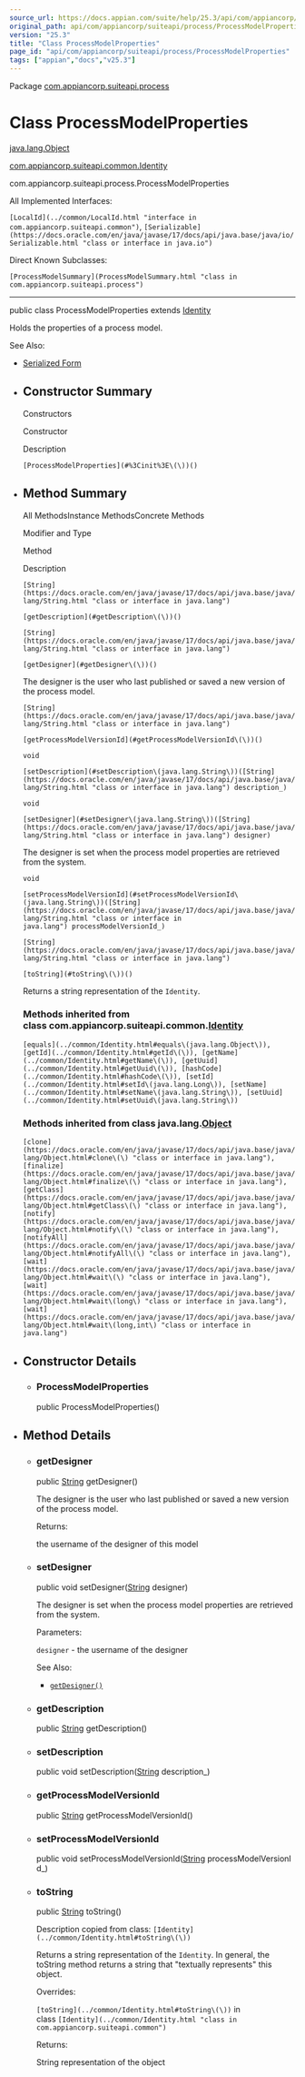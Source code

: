 ```yaml
---
source_url: https://docs.appian.com/suite/help/25.3/api/com/appiancorp/suiteapi/process/ProcessModelProperties.html
original_path: api/com/appiancorp/suiteapi/process/ProcessModelProperties.html
version: "25.3"
title: "Class ProcessModelProperties"
page_id: "api/com/appiancorp/suiteapi/process/ProcessModelProperties"
tags: ["appian","docs","v25.3"]
---
```



Package [com.appiancorp.suiteapi.process](package-summary.html)

# Class ProcessModelProperties

[java.lang.Object](https://docs.oracle.com/en/java/javase/17/docs/api/java.base/java/lang/Object.html "class or interface in java.lang")

[com.appiancorp.suiteapi.common.Identity](../common/Identity.html "class in com.appiancorp.suiteapi.common")

com.appiancorp.suiteapi.process.ProcessModelProperties

All Implemented Interfaces:

`[LocalId](../common/LocalId.html "interface in com.appiancorp.suiteapi.common")`, `[Serializable](https://docs.oracle.com/en/java/javase/17/docs/api/java.base/java/io/Serializable.html "class or interface in java.io")`

Direct Known Subclasses:

`[ProcessModelSummary](ProcessModelSummary.html "class in com.appiancorp.suiteapi.process")`

* * *

public class ProcessModelProperties extends [Identity](../common/Identity.html "class in com.appiancorp.suiteapi.common")

Holds the properties of a process model.

See Also:

-   [Serialized Form](../../../../serialized-form.html#com.appiancorp.suiteapi.process.ProcessModelProperties)

-   ## Constructor Summary

    Constructors

    Constructor

    Description

    `[ProcessModelProperties](#%3Cinit%3E\(\))()`

-   ## Method Summary

    All MethodsInstance MethodsConcrete Methods

    Modifier and Type

    Method

    Description

    `[String](https://docs.oracle.com/en/java/javase/17/docs/api/java.base/java/lang/String.html "class or interface in java.lang")`

    `[getDescription](#getDescription\(\))()`

    `[String](https://docs.oracle.com/en/java/javase/17/docs/api/java.base/java/lang/String.html "class or interface in java.lang")`

    `[getDesigner](#getDesigner\(\))()`

    The designer is the user who last published or saved a new version of the process model.

    `[String](https://docs.oracle.com/en/java/javase/17/docs/api/java.base/java/lang/String.html "class or interface in java.lang")`

    `[getProcessModelVersionId](#getProcessModelVersionId\(\))()`

    `void`

    `[setDescription](#setDescription\(java.lang.String\))([String](https://docs.oracle.com/en/java/javase/17/docs/api/java.base/java/lang/String.html "class or interface in java.lang") description_)`

    `void`

    `[setDesigner](#setDesigner\(java.lang.String\))([String](https://docs.oracle.com/en/java/javase/17/docs/api/java.base/java/lang/String.html "class or interface in java.lang") designer)`

    The designer is set when the process model properties are retrieved from the system.

    `void`

    `[setProcessModelVersionId](#setProcessModelVersionId\(java.lang.String\))([String](https://docs.oracle.com/en/java/javase/17/docs/api/java.base/java/lang/String.html "class or interface in java.lang") processModelVersionId_)`

    `[String](https://docs.oracle.com/en/java/javase/17/docs/api/java.base/java/lang/String.html "class or interface in java.lang")`

    `[toString](#toString\(\))()`

    Returns a string representation of the `Identity`.

    ### Methods inherited from class com.appiancorp.suiteapi.common.[Identity](../common/Identity.html "class in com.appiancorp.suiteapi.common")

    `[equals](../common/Identity.html#equals\(java.lang.Object\)), [getId](../common/Identity.html#getId\(\)), [getName](../common/Identity.html#getName\(\)), [getUuid](../common/Identity.html#getUuid\(\)), [hashCode](../common/Identity.html#hashCode\(\)), [setId](../common/Identity.html#setId\(java.lang.Long\)), [setName](../common/Identity.html#setName\(java.lang.String\)), [setUuid](../common/Identity.html#setUuid\(java.lang.String\))`

    ### Methods inherited from class java.lang.[Object](https://docs.oracle.com/en/java/javase/17/docs/api/java.base/java/lang/Object.html "class or interface in java.lang")

    `[clone](https://docs.oracle.com/en/java/javase/17/docs/api/java.base/java/lang/Object.html#clone\(\) "class or interface in java.lang"), [finalize](https://docs.oracle.com/en/java/javase/17/docs/api/java.base/java/lang/Object.html#finalize\(\) "class or interface in java.lang"), [getClass](https://docs.oracle.com/en/java/javase/17/docs/api/java.base/java/lang/Object.html#getClass\(\) "class or interface in java.lang"), [notify](https://docs.oracle.com/en/java/javase/17/docs/api/java.base/java/lang/Object.html#notify\(\) "class or interface in java.lang"), [notifyAll](https://docs.oracle.com/en/java/javase/17/docs/api/java.base/java/lang/Object.html#notifyAll\(\) "class or interface in java.lang"), [wait](https://docs.oracle.com/en/java/javase/17/docs/api/java.base/java/lang/Object.html#wait\(\) "class or interface in java.lang"), [wait](https://docs.oracle.com/en/java/javase/17/docs/api/java.base/java/lang/Object.html#wait\(long\) "class or interface in java.lang"), [wait](https://docs.oracle.com/en/java/javase/17/docs/api/java.base/java/lang/Object.html#wait\(long,int\) "class or interface in java.lang")`

-   ## Constructor Details

    -   ### ProcessModelProperties

        public ProcessModelProperties()

-   ## Method Details

    -   ### getDesigner

        public [String](https://docs.oracle.com/en/java/javase/17/docs/api/java.base/java/lang/String.html "class or interface in java.lang") getDesigner()

        The designer is the user who last published or saved a new version of the process model.

        Returns:

        the username of the designer of this model

    -   ### setDesigner

        public void setDesigner([String](https://docs.oracle.com/en/java/javase/17/docs/api/java.base/java/lang/String.html "class or interface in java.lang") designer)

        The designer is set when the process model properties are retrieved from the system.

        Parameters:

        `designer` - the username of the designer

        See Also:

        -   [`getDesigner()`](#getDesigner\(\))

    -   ### getDescription

        public [String](https://docs.oracle.com/en/java/javase/17/docs/api/java.base/java/lang/String.html "class or interface in java.lang") getDescription()

    -   ### setDescription

        public void setDescription([String](https://docs.oracle.com/en/java/javase/17/docs/api/java.base/java/lang/String.html "class or interface in java.lang") description\_)

    -   ### getProcessModelVersionId

        public [String](https://docs.oracle.com/en/java/javase/17/docs/api/java.base/java/lang/String.html "class or interface in java.lang") getProcessModelVersionId()

    -   ### setProcessModelVersionId

        public void setProcessModelVersionId([String](https://docs.oracle.com/en/java/javase/17/docs/api/java.base/java/lang/String.html "class or interface in java.lang") processModelVersionId\_)

    -   ### toString

        public [String](https://docs.oracle.com/en/java/javase/17/docs/api/java.base/java/lang/String.html "class or interface in java.lang") toString()

        Description copied from class: `[Identity](../common/Identity.html#toString\(\))`

        Returns a string representation of the `Identity`. In general, the toString method returns a string that "textually represents" this object.

        Overrides:

        `[toString](../common/Identity.html#toString\(\))` in class `[Identity](../common/Identity.html "class in com.appiancorp.suiteapi.common")`

        Returns:

        String representation of the object